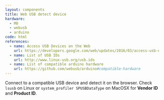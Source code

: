 ```yaml
---
layout: components
title: Web USB detect device
hardware:
  - M0
  - webusb
  - arduino
code: html
references:
  - name: Access USB Devices on the Web
    url: https://developers.google.com/web/updates/2016/03/access-usb-devices-on-the-web
  - name: List of USB IDs
    url: http://www.linux-usb.org/usb.ids
  - name: List of compatible arduino hardware
    url: https://github.com/webusb/arduino#compatible-hardware
---
```


Connect to a compatible USB device and detect it on the browser. Check `lsusb` on Linux or `system_profiler SPUSBDataType` on MacOSX for **Vendor ID** and **Product ID**.
